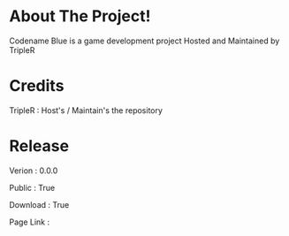 # About The Project!
Codename Blue is a game development project Hosted and Maintained by TripleR

# Credits
TripleR : Host's / Maintain's the repository

# Release
Verion    : 0.0.0
 
Public    : True
 
Download  : True
 
Page Link :
